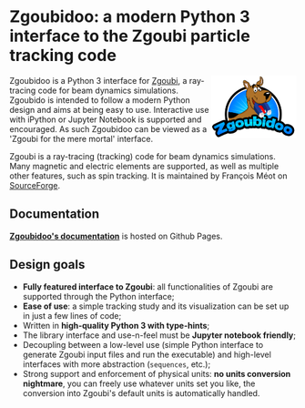 # Zgoubidoo: a modern Python 3 interface to the Zgoubi particle tracking code

<img src="docs/_static/zgoubidoo.png" style="float: right; width: 150px;">

Zgoubidoo is a Python 3 interface for [Zgoubi](https://sourceforge.net/projects/zgoubi/), a ray-tracing code for beam 
dynamics simulations. Zgoubido is intended to follow a modern Python design and aims at being easy to use. Interactive 
use with iPython or Jupyter Notebook is supported and encouraged. As such Zgoubidoo can be viewed as a 'Zgoubi for the 
mere mortal' interface.

Zgoubi is a ray-tracing (tracking) code for beam dynamics simulations. Many magnetic and electric elements are 
supported, as well as multiple other features, such as spin tracking. It is maintained by François Méot on 
[SourceForge](https://sourceforge.net/projects/zgoubi/).


## Documentation

[**Zgoubidoo's documentation**](https://chernals.github.io/zgoubidoo/) is hosted on Github Pages.


## Design goals

- **Fully featured interface to Zgoubi**: all functionalities of Zgoubi are supported through the Python interface;
- **Ease of use**: a simple tracking study and its visualization can be set up in just a few lines of code;
- Written in **high-quality Python 3 with type-hints**;
- The library interface and use-n-feel must be **Jupyter notebook friendly**;
- Decoupling between a low-level use (simple Python interface to generate Zgoubi input files and run the executable)
  and high-level interfaces with more abstraction (`sequences`, etc.);
- Strong support and enforcement of physical units: **no units conversion nightmare**, you can freely use whatever units
  set you like, the conversion into Zgoubi's default units is automatically handled.
